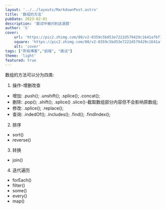 ```yaml
---
layout: '../../layouts/MarkdownPost.astro'
title: '数组的方法'
pubDate: 2023-02-01
description: '面试中被问到这道题'
author: 'S'
cover:
    url: 'https://pic2.zhimg.com/80/v2-0359c5bd53e7222d579429c1641af6f1_720w.webp'
    square: 'https://pic2.zhimg.com/80/v2-0359c5bd53e7222d579429c1641af6f1_720w.webp'
    alt: 'cover'
tags: ["所有博客","前端", "面试"]
theme: 'light'
featured: true
---
```


数组的方法可以分为四类:
1. 操作-增删改查
  - 增加: .push(); .unshift(); .splice(); .concat();
  - 删除: .pop(); .shift(); .splice() .slice()-截取数组部分内容但不会影响原数组;
  - 修改: .splice(); .replace();
  - 查询: .indedOf(); .includes(); .find(); .findIndex();
2. 排序
  - sort()
  - reverse()
3. 转换
  - join()
4. 迭代遍历
  - forEach()
  - filter()
  - some()
  - every()
  - map()

